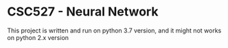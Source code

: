 # CSC527 - Neural Network

This project is written and run on python 3.7 version, and it might not works on python 2.x version 
